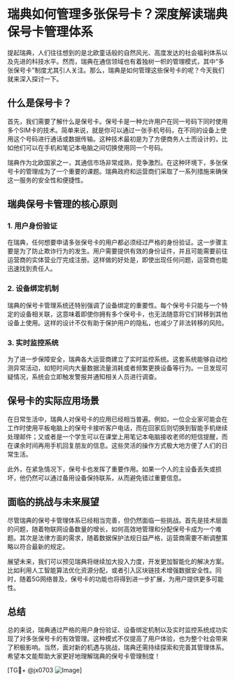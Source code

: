 # 瑞典如何管理多张保号卡？深度解读瑞典保号卡管理体系

提起瑞典，人们往往想到的是北欧童话般的自然风光、高度发达的社会福利体系以及先进的科技水平。然而，瑞典在通信领域也有着独树一帜的管理模式，其中“多张保号卡”制度尤其引人关注。那么，瑞典是如何管理这些保号卡的呢？今天我们就来深入探讨一下。

## 什么是保号卡？

首先，我们需要了解什么是保号卡。保号卡是一种允许用户在同一号码下同时使用多个SIM卡的技术。简单来说，就是你可以通过一张手机号码，在不同的设备上使用这个号码进行通话或数据传输。这种技术最初是为了方便商务人士而设计的，比如他们可以在手机和笔记本电脑之间切换使用同一个号码。

瑞典作为北欧国家之一，其通信市场非常成熟，竞争激烈。在这种环境下，多张保号卡的管理成为了一个重要的课题。瑞典政府和运营商们采取了一系列措施来确保这一服务的安全性和便捷性。

## 瑞典保号卡管理的核心原则

### 1. 用户身份验证

在瑞典，任何想要申请多张保号卡的用户都必须经过严格的身份验证。这一步骤主要是为了防止欺诈行为的发生。用户需要提供有效的身份证件，并且可能需要前往运营商的实体营业厅完成注册。这样做的好处是，即使出现任何问题，运营商也能迅速找到责任人。

### 2. 设备绑定机制

瑞典的保号卡管理系统还特别强调了设备绑定的重要性。每个保号卡只能与一个特定的设备相关联，这意味着即使你拥有多个保号卡，也无法随意将它们转移到其他设备上使用。这样的设计不仅有助于保护用户的隐私，也减少了非法转移的风险。

### 3. 实时监控系统

为了进一步保障安全，瑞典各大运营商建立了实时监控系统。这套系统能够自动检测异常活动，如短时间内大量数据流量消耗或者频繁更换设备等行为。一旦发现可疑情况，系统会立即触发警报并通知相关人员进行调查。

## 保号卡的实际应用场景

在日常生活中，瑞典人对保号卡的应用已经相当普遍。例如，一位企业家可能会在工作时使用平板电脑上的保号卡接听客户电话，而在回家后则切换到智能手机继续处理邮件；又或者是一个学生可以在课堂上用笔记本电脑接收老师的短信提醒，而在课余时间再用手机回复朋友的信息。这些灵活的操作方式极大地方便了人们的日常生活。

此外，在紧急情况下，保号卡也发挥了重要作用。如果一个人的主设备丢失或损坏，他仍然可以通过备用设备保持联系，从而避免错过重要信息。

## 面临的挑战与未来展望

尽管瑞典的保号卡管理体系已经相当完善，但仍然面临一些挑战。首先是技术层面的问题，随着物联网设备数量的增长，如何高效地管理和分配保号卡成为一个难题。其次是法律方面的需求，随着数据保护法规日益严格，运营商需要不断调整策略以符合最新的规定。

展望未来，我们可以预见瑞典将继续加大投入力度，开发更加智能化的解决方案。比如利用人工智能算法优化资源分配，或者引入区块链技术增强数据安全性。同时，随着5G网络普及，保号卡的功能也将得到进一步扩展，为用户提供更多可能性。

## 总结

总的来说，瑞典通过严格的用户身份验证、设备绑定机制以及实时监控系统成功实现了对多张保号卡的有效管理。这种模式不仅提高了用户体验，也为整个社会带来了积极影响。当然，面对新的机遇与挑战，瑞典还需持续探索和完善其管理体系。希望本文能帮助大家更好地理解瑞典的保号卡管理制度！

[TG💪+ @jx0703 ![Image](https://github.com/user-attachments/assets/dbca1d08-cadb-493c-b0ec-ad6f7a83f270)]